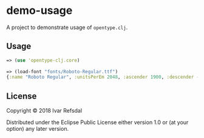 # demo-usage

A project to demonstrate usage of `opentype.clj`.

## Usage

```clojure
=> (use 'opentype-clj.core)
    
=> (load-font "fonts/Roboto-Regular.ttf")
{:name "Roboto Regular", :unitsPerEm 2048, :ascender 1900, :descender -500, :font-obj #object[opentype_clj.core$load_font$fn__15357$fn__15358 0x2db0fd7e "opentype_clj.core$load_font$fn__15357$fn__15358@2db0fd7e"]}
```
    
    

## License

Copyright © 2018 Ivar Refsdal

Distributed under the Eclipse Public License either version 1.0 or (at
your option) any later version.
